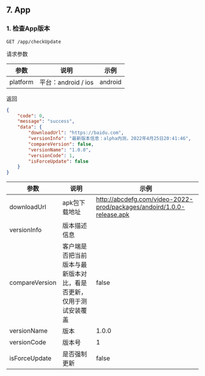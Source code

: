 
## 7. App

### 1. 检查App版本

```
GET /app/checkUpdate
```

请求参数

| 参数     | 说明                | 示例    |
| -------- | ------------------- | ------- |
| platform | 平台：android / ios | android |

返回

```json
{
    "code": 0,
    "message": "success",
    "data": {
        "downloadUrl": "https://baidu.com",
        "versionInfo": "最新版本信息：alpha内测，2022年4月25日20:41:46",
        "compareVersion": false,
        "versionName": "1.0.0",
        "versionCode": 1,
        "isForceUpdate": false
    }
}
```

| 参数           | 说明                                                         | 示例                                                         |
| -------------- | ------------------------------------------------------------ | ------------------------------------------------------------ |
| downloadUrl    | apk包下载地址                                                | http://abcdefg.com/video-2022-prod/packages/andoird/1.0.0-release.apk |
| versionInfo    | 版本描述信息                                                 |                                                              |
| compareVersion | 客户端是否把当前版本与最新版本对比，看是否更新，仅用于测试安装覆盖 | false                                                        |
| versionName    | 版本                                                         | 1.0.0                                                        |
| versionCode    | 版本号                                                       | 1                                                            |
| isForceUpdate  | 是否强制更新                                                 | false                                                        |
